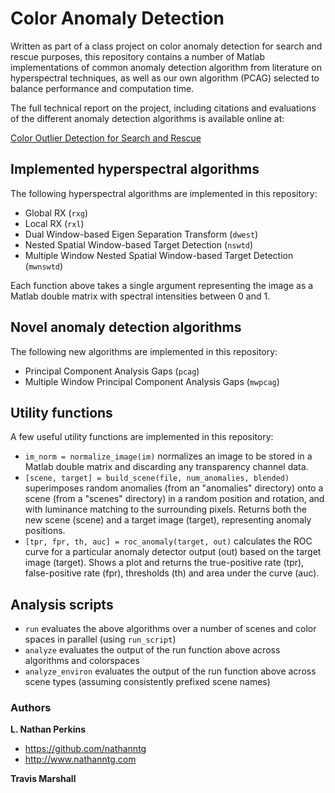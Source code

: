 Color Anomaly Detection
=======================

Written as part of a class project on color anomaly detection for search and rescue purposes, this repository contains a number of Matlab implementations of common anomaly detection algorithm from literature on hyperspectral techniques, as well as our own algorithm (PCAG) selected to balance performance and computation time.

The full technical report on the project, including citations and evaluations of the different anomaly detection algorithms is available online at:

[Color Outlier Detection for Search and Rescue](http://www.nathanntg.com/writing/color-anomaly-detection.pdf)


Implemented hyperspectral algorithms
------------------------------------

The following hyperspectral algorithms are implemented in this repository:

* Global RX (`rxg`)
* Local RX (`rxl`)
* Dual Window-based Eigen Separation Transform (`dwest`)
* Nested Spatial Window-based Target Detection (`nswtd`)
* Multiple Window Nested Spatial Window-based Target Detection (`mwnswtd`)

Each function above takes a single argument representing the image as a Matlab double matrix with spectral intensities between 0 and 1.

Novel anomaly detection algorithms
----------------------------------

The following new algorithms are implemented in this repository:

* Principal Component Analysis Gaps (`pcag`)
* Multiple Window Principal Component Analysis Gaps (`mwpcag`)

Utility functions
-----------------

A few useful utility functions are implemented in this repository:

* `im_norm = normalize_image(im)` normalizes an image to be stored in a Matlab double matrix and discarding any transparency channel data.
* `[scene, target] = build_scene(file, num_anomalies, blended)` superimposes random anomalies (from an "anomalies" directory) onto a scene (from a "scenes" directory) in a random position and rotation, and with luminance matching to the surrounding pixels. Returns both the new scene (scene) and a target image (target), representing anomaly positions.
* `[tpr, fpr, th, auc] = roc_anomaly(target, out)` calculates the ROC curve for a particular anomaly detector output (out) based on the target image (target). Shows a plot and returns the true-positive rate (tpr), false-positive rate (fpr), thresholds (th) and area under the curve (auc).

Analysis scripts
----------------

* `run` evaluates the above algorithms over a number of scenes and color spaces in parallel (using `run_script`)
* `analyze` evaluates the output of the run function above across algorithms and colorspaces
* `analyze_environ` evaluates the output of the run function above across scene types (assuming consistently prefixed scene names)

### Authors

**L. Nathan Perkins**

- <https://github.com/nathanntg>
- <http://www.nathanntg.com>

**Travis Marshall**
